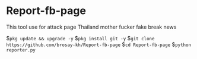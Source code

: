 # Report-fb-page
This tool use for attack page Thailand mother fucker fake break news


$```pkg update && upgrade -y```
$```pkg install git -y```
$```git clone https://github.com/brosay-kh/Report-fb-page```
$```cd Report-fb-page```
$```python reporter.py```

